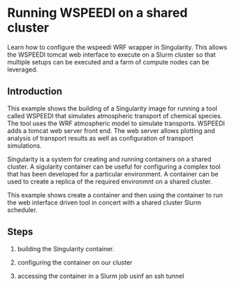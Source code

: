 # Running WSPEEDI on a shared cluster

Learn how to configure the wspeedi WRF wrapper in Singularity. This allows
the WSPEEDI tomcat web interface to execute on a Slurm cluster so that
multiple setups can be executed and a farm of compute nodes can
be leveraged.

## Introduction

This example shows the building of a Singularity image for running a tool called
WSPEEDI that simulates atmospheric transport of chemical species. The tool uses
the WRF atmospheric model to simulate transports. WSPEEDI adds a tomcat web server
front end. The web server allows plotting and analysis of transport results as
well as configuration of transport simulations.

Singularity is a system for creating and running containers on a shared cluster.
A sigularity container can be useful for configuring a complex tool that has
been developed for a particular environment. A container can be used to create
a replica of the required environmnt on a shared cluster. 

This example shows create a container and then using the container to run
the web interface driven tool in concert with a shared cluster Slurm scheduler.

## Steps

 1. building the Singularity container.

 2. configuring the container on our cluster

 3. accessing the container in a Slurm job usinf an ssh tunnel
